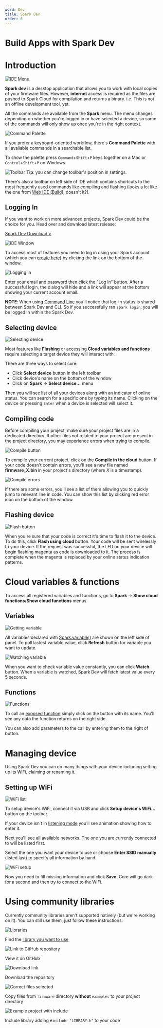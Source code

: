 ```yaml
---
word: Dev
title: Spark Dev
order: 6
---
```


Build Apps with Spark Dev
===

Introduction
===

![IDE Menu]({{assets}}/images/ide-menu.jpg)

**Spark dev** is a desktop application that allows you to work with local copies of your firmware files. However, **internet** access is required as the files are pushed to Spark Cloud for compilation and returns a binary. i.e. This is not an offline development tool, yet.

All the commands are available from the **Spark** menu. The menu changes depending on whether you're logged in or have selected a device, so some of the commands will only show up once you're in the right context.

![Command Palette]({{assets}}/images/ide-palette.jpg)

If you prefer a keyboard-oriented workflow, there's **Command Palette** with all available commands in a searchable list.

To show the palette press `Command`+`Shift`+`P` keys together on a Mac or `Control`+`Shift`+`P` on Windows.

![Toolbar]({{assets}}/images/ide-toolbar.jpg)
**Tip**: you can change toolbar's position in settings.

There's also a toolbar on left side of IDE which contains shortcuts to the most frequently used commands like compiling and flashing (looks a lot like the one from [Web IDE (Build)](/build), doesn't it?).

Logging In
---
If you want to work on more advanced projects, Spark Dev could be the choice for you. Head over and download latest release:

[Spark Dev Download >](https://github.com/spark/spark-dev/releases/latest)

![IDE Window]({{assets}}/images/ide-window.jpg)

To access most of features you need to log in using your Spark account (which you can [create here](https://www.spark.io/signup)) by clicking the link on the bottom of the window.

![Logging in]({{assets}}/images/ide-log-in.jpg)

Enter your email and password then click the "Log In" button. After a successful login, the dialog will hide and a link will appear at the bottom showing your current account email.

**NOTE**: When using [Command Line](/cli) you'll notice that log-in status is shared between Spark Dev and CLI. So if you successfully ran `spark login`, you will be logged in within the Spark Dev.

Selecting device
---

![Selecting device]({{assets}}/images/ide-select-core.jpg)

Most features like **Flashing** or accessing **Cloud variables and functions** require selecting a target device they will interact with.

There are three ways to select core:

* Click **Select device** button in the left toolbar
* Click device's name on the bottom of the window
* Click on **Spark** -> **Select device...** menu

Then you will see list of all your devices along with an indicator of online status. You can search for a specific one by typing its name. Clicking on the device or pressing `Enter` when a device is selected will select it.

Compiling code
---

Before compiling your project, make sure your project files are in a dedicated directory.  If other files not related to your project are present in the project directory, you may experience errors when trying to compile.

![Compile button]({{assets}}/images/ide-compile.jpg)

To compile your current project, click on the **Compile in the cloud** button. If your code doesn't contain errors, you'll see a new file named **firmware_X.bin** in your project's directory (where *X* is a timestamp).

![Compile errors]({{assets}}/images/ide-compile-errors.jpg)

If there are some errors, you'll see a list of them allowing you to quickly jump to relevant line in code. You can show this list by clicking red error icon on the bottom of the window.

Flashing device
---

![Flash button]({{assets}}/images/ide-flash.jpg)

When you're sure that your code is correct it's time to flash it to the device. To do this, click **Flash using cloud** button. Your code will be sent wirelessly to your device. If the request was successful, the LED on your device will begin flashing magenta as code is downloaded to it. The process is complete when the magenta is replaced by your online status indication patterns.

Cloud variables & functions
===

To access all registered variables and functions, go to **Spark** -> **Show cloud functions**/**Show cloud functions** menus.

Variables
---

![Getting variable]({{assets}}/images/ide-get-variable.gif)

All variables declared with [Spark.variable()](http://docs.spark.io/firmware/#spark-variable) are shown on the left side of panel. To poll lastest variable value, click **Refresh** button for variable you want to update.

![Watching variable]({{assets}}/images/ide-watch-variable.gif)

When you want to check variable value constantly, you can click **Watch** button. When a variable is watched, Spark Dev will fetch latest value every 5 seconds.

Functions
---

![Functions]({{assets}}/images/ide-functions.gif)

To call an [exposed function](http://docs.spark.io/firmware/#spark-function) simply click on the button with its name. You'll see any data the function returns on the right side.

You can also add parameters to the call by entering them to the right of button.

Managing device
===

Using Spark Dev you can do many things with your device including setting up its WiFi, claiming or renaming it.

Setting up WiFi
---

![WiFi list]({{assets}}/images/ide-wifi-list.jpg)

To setup device's WiFi, connect it via USB and click **Setup device's WiFi...** button on the toolbar.

If your device isn't in [listening mode](/connect/#connecting-your-core-listening-mode) you'll see animation showing how to enter it.

Next you'll see all available networks. The one you are currently connected to will be listed first.

Select the one you want your device to use or choose **Enter SSID manually** (listed last) to specify all information by hand.

![WiFi setup]({{assets}}/images/ide-wifi-save.jpg)

Now you need to fill missing information and click **Save**. Core will go dark for a second and then try to connect to the WiFi.

Using community libraries
===

Currently community libraries aren't supported natively (but we're working on it). You can still use them, just follow these instructions:

![Libraries]({{assets}}/images/build-libraries.jpg)

Find the [library you want to use](/build/#flash-apps-with-spark-build-using-libraries)

![Link to GitHub repository]({{assets}}/images/build-library-github.jpg)

View it on GitHub

![Download link]({{assets}}/images/github-download.jpg)

Download the repository

![Correct files selected]({{assets}}/images/ide-selected-library.jpg)

Copy files from `firmware` directory **without** `examples` to your project directory

![Example project with include]({{assets}}/images/ide-include-library.jpg)

Include library adding `#include "LIBRARY.h"` to your code
